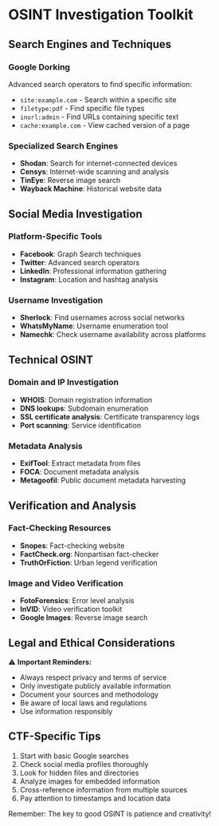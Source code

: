 # OSINT Investigation Toolkit

## Search Engines and Techniques

### Google Dorking
Advanced search operators to find specific information:
- `site:example.com` - Search within a specific site
- `filetype:pdf` - Find specific file types
- `inurl:admin` - Find URLs containing specific text
- `cache:example.com` - View cached version of a page

### Specialized Search Engines
- **Shodan**: Search for internet-connected devices
- **Censys**: Internet-wide scanning and analysis
- **TinEye**: Reverse image search
- **Wayback Machine**: Historical website data

## Social Media Investigation

### Platform-Specific Tools
- **Facebook**: Graph Search techniques
- **Twitter**: Advanced search operators
- **LinkedIn**: Professional information gathering
- **Instagram**: Location and hashtag analysis

### Username Investigation
- **Sherlock**: Find usernames across social networks
- **WhatsMyName**: Username enumeration tool
- **Namechk**: Check username availability across platforms

## Technical OSINT

### Domain and IP Investigation
- **WHOIS**: Domain registration information
- **DNS lookups**: Subdomain enumeration
- **SSL certificate analysis**: Certificate transparency logs
- **Port scanning**: Service identification

### Metadata Analysis
- **ExifTool**: Extract metadata from files
- **FOCA**: Document metadata analysis
- **Metagoofil**: Public document metadata harvesting

## Verification and Analysis

### Fact-Checking Resources
- **Snopes**: Fact-checking website
- **FactCheck.org**: Nonpartisan fact-checker
- **TruthOrFiction**: Urban legend verification

### Image and Video Verification
- **FotoForensics**: Error level analysis
- **InVID**: Video verification toolkit
- **Google Images**: Reverse image search

## Legal and Ethical Considerations

⚠️ **Important Reminders:**
- Always respect privacy and terms of service
- Only investigate publicly available information
- Document your sources and methodology
- Be aware of local laws and regulations
- Use information responsibly

## CTF-Specific Tips

1. Start with basic Google searches
2. Check social media profiles thoroughly
3. Look for hidden files and directories
4. Analyze images for embedded information
5. Cross-reference information from multiple sources
6. Pay attention to timestamps and location data

Remember: The key to good OSINT is patience and creativity!
